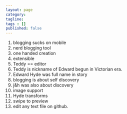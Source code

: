 ```yaml
---
layout: page
category: 
tagline: 
tags : [] 
published: false
---
```


1. blogging sucks on mobile
1. nerd blogging tool
1. one handed creation
1. extensible
1. Teddy == editor
1. Teddy is nickname of Edward begun in Victorian era.
1. Edward Hyde was full name in story
1. blogging is about self discovery
1. j&h was also about discovery
1. image support
1. Hyde transforms
1. swipe to preview
1. edit any text file on github.


